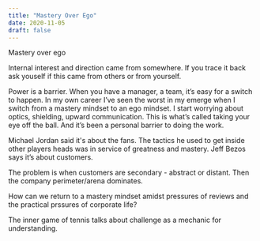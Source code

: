 ```yaml
---
title: "Mastery Over Ego"
date: 2020-11-05
draft: false
---
```


Mastery over ego

Internal interest and direction came from somewhere. If you trace it back ask youself if this came from others or from yourself.

Power is a barrier. When you have a manager, a team, it’s easy for a switch to happen. In my own career I’ve seen the worst in my emerge when I switch from a mastery mindset to an ego mindset. I start worrying about optics, shielding, upward communication. This is what’s called taking your eye off the ball. And it’s been a personal barrier to doing the work.

Michael Jordan said it's about the fans. The tactics he used to get inside other players heads was in service of greatness and mastery. Jeff Bezos says it’s about customers.

The problem is when customers are secondary - abstract or distant. Then the company perimeter/arena dominates.

How can we return to a mastery mindset amidst pressures of reviews and the practical prssures of corporate life?

The inner game of tennis talks about challenge as a mechanic for understanding.